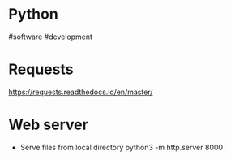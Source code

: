 # Python
#software #development

# Requests
https://requests.readthedocs.io/en/master/

# Web server
* Serve files from local directory
python3 -m http.server 8000
